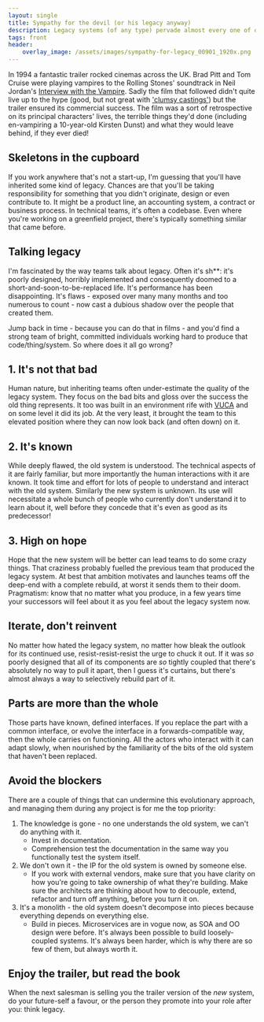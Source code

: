 ```yaml
---
layout: single
title: Sympathy for the devil (or his legacy anyway)
description: Legacy systems (of any type) pervade almost every one of our roles, yet they are pretty universally hated.  What can we do for our tomorrow-selves to break the circle? 
tags: front
header:
    overlay_image: /assets/images/sympathy-for-legacy_00901_1920x.png
---
```


In 1994 a fantastic trailer rocked cinemas across the UK.  Brad Pitt and Tom Cruise were playing vampires to the Rolling Stones' soundtrack in Neil Jordan's [Interview with the Vampire](https://en.wikipedia.org/wiki/Interview_with_the_Vampire_(film)).
Sadly the film that followed didn't quite live up to the hype (good, but not great with ['clumsy castings'](https://www.rottentomatoes.com/m/interview_with_the_vampire/)) but the trailer ensured its commercial success.  The film was a sort of retrospective on its principal characters' lives, the terrible things they'd done (including en-vampiring a 10-year-old Kirsten Dunst) and what they would leave behind, if they ever died!

## Skeletons in the cupboard
If you work anywhere that's not a start-up, I'm guessing that you'll have inherited some kind of legacy.  Chances are that you'll be taking responsibility for something that you didn't originate, design or even contribute to.
It might be a product line, an accounting system, a contract or business process.  In technical teams, it's often a codebase.  Even where you're working on a greenfield project, there's typically something similar that came before.

## Talking legacy
I'm fascinated by the way teams talk about legacy.  Often it's sh**: it's poorly designed, horribly implemented and consequently doomed to a short-and-soon-to-be-replaced life.  It's performance has been disappointing. 
It's flaws - exposed over many many months and too numerous to count - now cast a dubious shadow over the people that created them.

Jump back in time - because you can do that in films - and you'd find a strong team of bright, committed individuals working hard to produce that code/thing/system.  So where does it all go wrong?

## 1. It's not that bad
Human nature, but inheriting teams often under-estimate the quality of the legacy system.  They focus on the bad bits and gloss over the success the old thing represents.  It too was built in an environment rife with [VUCA](/tech/2018/cost-of-collaboration/) and on some level it did its job.  At the very least, it brought the team to this elevated position where they can now look back (and often down) on it.

## 2. It's known
While deeply flawed, the old system is understood.  The technical aspects of it are fairly familiar, but more importantly the human interactions with it are known.  It took time and effort for lots of people to understand and interact with the old system.  Similarly the new system is unknown.  Its use will necessitate a whole bunch of people who currently don't understand it to learn about it, well before they concede that it's even as good as its predecessor!

## 3. High on hope
Hope that the new system will be better can lead teams to do some crazy things.  That craziness probably fuelled the previous team that produced the legacy system.  At best that ambition motivates and launches teams off the deep-end with a complete rebuild, at worst it sends them to their doom.  Pragmatism: know that no matter what you produce, in a few years time your successors will feel about it as you feel about the legacy system now.

## Iterate, don't reinvent
No matter how hated the legacy system, no matter how bleak the outlook for its continued use, resist-resist-resist the urge to chuck it out.  If it was _so_ poorly designed that all of its components are _so_ tightly coupled that there's absolutely no way to pull it apart, then I guess it's curtains, but there's almost always a way to selectively rebuild part of it.

## Parts are more than the whole
Those parts have known, defined interfaces.  If you replace the part with a common interface, or evolve the interface in a forwards-compatible way, then the whole carries on functioning.  All the actors who interact with it can adapt slowly, when nourished by the familiarity of the bits of the old system that haven't been replaced.

## Avoid the blockers
There are a couple of things that can undermine this evolutionary approach, and managing them during any project is for me the top priority:
1. The knowledge is gone - no one understands the old system, we can't do anything with it.
    + Invest in documentation.
    + Comprehension test the documentation in the same way you functionally test the system itself.
2. We don't own it - the IP for the old system is owned by someone else.
    + If you work with external vendors, make sure that you have clarity on how you're going to take ownership of what they're building.  Make sure the architects are thinking about how to decouple, extend, refactor and turn off anything, before you turn it on.
3. It's a monolith - the old system doesn't decompose into pieces because everything depends on everything else.
    + Build in pieces.  Microservices are in vogue now, as SOA and OO design were before.  It's always been possible to build loosely-coupled systems.  It's always been harder, which is why there are so few of them, but always worth it. 

## Enjoy the trailer, but read the book
When the next salesman is selling you the trailer version of the _new_ system, do your future-self a favour, or the person they promote into your role after you: think legacy.
